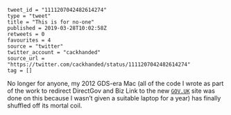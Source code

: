 ```
tweet_id = "1111207042482614274"
type = "tweet"
title = "This is for no-one"
published = 2019-03-28T10:02:58Z
retweets = 0
favourites = 4
source = "twitter"
twitter_account = "cackhanded"
source_url = "https://twitter.com/cackhanded/status/1111207042482614274"
tag = []
```

No longer for anyone, my 2012 GDS-era Mac (all of the code I wrote as part of the work to redirect DirectGov and Biz Link to the new [`GOV.UK`](http://GOV.UK) site was done on this because I wasn’t given a suitable laptop for a year) has finally shuffled off its mortal coil.

<p class='image'><img src='http://mnf.m17s.net/2019/03/28/D2vM6IzXQAAEXua.jpg' alt=''></p>

